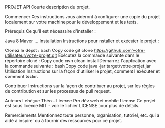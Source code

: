 PROJET API
Courte description du projet.

Commencer
Ces instructions vous aideront à configurer une copie du projet localement sur votre machine pour le développement et les tests.

Prérequis
Ce qu'il est nécessaire d'installer :

Java 8
Maven
...
Installation
Instructions pour installer et exécuter le projet :

Clonez le dépôt :
bash
Copy code
git clone https://github.com/votre-utilisateur/votre-projet.git
Exécutez la commande suivante dans le répertoire cloné :
Copy code
mvn clean install
Démarrez l'application avec la commande suivante :
bash
Copy code
java -jar target/votre-projet.jar
Utilisation
Instructions sur la façon d'utiliser le projet, comment l'exécuter et comment tester.

Contribuer
Instructions sur la façon de contribuer au projet, sur les règles de contribution et sur les processus de pull request.

Auteurs
Lebègue Théo - Licence Pro dév web et mobile
License
Ce projet est sous licence MIT - voir le fichier LICENSE pour plus de détails.

Remerciements
Mentionnez toute personne, organisation, tutoriel, etc. qui a aidé à inspirer ou à fournir des ressources pour ce projet.
